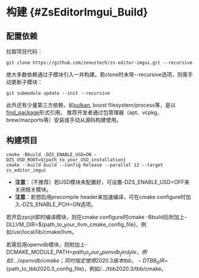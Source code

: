 # 构建 {#ZsEditorImgui_Build}


## 配置依赖

拉取项目代码：
```console
git clone https://github.com/zenustech/zs-editor-imgui.git --recursive
```

绝大多数依赖通过子模块引入一并构建。若clone时未带--recursive选项，则需手动更新子模块：
```console
git submodule update --init --recursive
```

此外还有少量第三方依赖，如[vulkan](https://vulkan.lunarg.com/), boost filesystem/process等，是以[find_package](https://cmake.org/cmake/help/latest/command/find_package.html)形式引用。
推荐开发者通过包管理器（apt、vcpkg、brew/macports等）安装或手动从源码构建使用。

## 构建项目

```console
cmake -Bbuild -DZS_ENABLE_USD=ON -DZS_USD_ROOT=${path_to_your_USD_installation}
cmake --build build --config Release --parallel 12 --target zs_editor_imgui
```

- **注意**：（不推荐）若USD模块未配置好，可设置-DZS_ENABLE_USD=OFF来关闭相关模块。
- **注意**：若想启用precompile header来加速编译，可在cmake configure时加入-DZS_ENABLE_PCH=ON选项。

若开启zpcjit即时编译模块，则在cmake configure时cmake -Bbuild后附加上-DLLVM_DIR=${path_to_your_llvm_cmake_config_file}，例如/usr/local/lib/cmake/llvm。

若需启用openvdb模块，则附加上-DCMAKE_MODULE_PATH=${path_to_your_openvdb_find_file}，例如/.../openvdb/cmake；同时指定使用2020.3版本tbb，-DTBB_DIR=${path_to_tbb2020.3_config_file}，例如/.../tbb2020.3/tbb/cmake。
